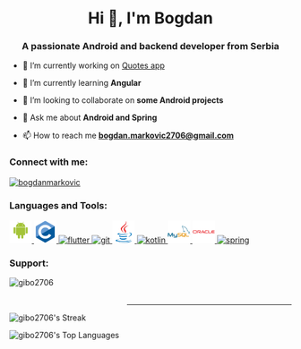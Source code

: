 <h1 align="center">Hi 👋, I'm Bogdan</h1>
<h3 align="center">A passionate Android and backend developer from Serbia</h3>

- 🔭 I’m currently working on [Quotes app](https://github.com/Gibo2706/QuoteApp)

- 🌱 I’m currently learning **Angular**

- 👯 I’m looking to collaborate on **some Android projects**

- 💬 Ask me about **Android and Spring**

- 📫 How to reach me **bogdan.markovic2706@gmail.com**

<h3 align="left">Connect with me:</h3>
<p align="left">
<a href="https://linkedin.com/in/bogdanmarkovic" target="blank"><img align="center" src="https://raw.githubusercontent.com/rahuldkjain/github-profile-readme-generator/master/src/images/icons/Social/linked-in-alt.svg" alt="bogdanmarkovic" height="30" width="40" /></a>
</p>

<h3 align="left">Languages and Tools:</h3>
<p align="left"> <a href="https://developer.android.com" target="_blank" rel="noreferrer"> <img src="https://raw.githubusercontent.com/devicons/devicon/master/icons/android/android-original-wordmark.svg" alt="android" width="40" height="40"/> </a> <a href="https://www.cprogramming.com/" target="_blank" rel="noreferrer"> <img src="https://raw.githubusercontent.com/devicons/devicon/master/icons/c/c-original.svg" alt="c" width="40" height="40"/> </a> <a href="https://flutter.dev" target="_blank" rel="noreferrer"> <img src="https://www.vectorlogo.zone/logos/flutterio/flutterio-icon.svg" alt="flutter" width="40" height="40"/> </a> <a href="https://git-scm.com/" target="_blank" rel="noreferrer"> <img src="https://www.vectorlogo.zone/logos/git-scm/git-scm-icon.svg" alt="git" width="40" height="40"/> </a> <a href="https://www.java.com" target="_blank" rel="noreferrer"> <img src="https://raw.githubusercontent.com/devicons/devicon/master/icons/java/java-original.svg" alt="java" width="40" height="40"/> </a> <a href="https://kotlinlang.org" target="_blank" rel="noreferrer"> <img src="https://www.vectorlogo.zone/logos/kotlinlang/kotlinlang-icon.svg" alt="kotlin" width="40" height="40"/> </a> <a href="https://www.mysql.com/" target="_blank" rel="noreferrer"> <img src="https://raw.githubusercontent.com/devicons/devicon/master/icons/mysql/mysql-original-wordmark.svg" alt="mysql" width="40" height="40"/> </a> <a href="https://www.oracle.com/" target="_blank" rel="noreferrer"> <img src="https://raw.githubusercontent.com/devicons/devicon/master/icons/oracle/oracle-original.svg" alt="oracle" width="40" height="40"/> </a> <a href="https://spring.io/" target="_blank" rel="noreferrer"> <img src="https://www.vectorlogo.zone/logos/springio/springio-icon.svg" alt="spring" width="40" height="40"/> </a> </p>

<h3 align="left">Support:</h3>
<p><a href="https://www.buymeacoffee.com/gibo2706"> <img align="left" src="https://cdn.buymeacoffee.com/buttons/v2/default-yellow.png" height="50" width="210" alt="gibo2706" /></a></p><br><br>

<hr>

![gibo2706's Streak](https://github-readme-streak-stats.herokuapp.com/?user=gibo2706&theme=vue-dark&hide_border=true)

![gibo2706's Top Languages](https://github-readme-stats.vercel.app/api/top-langs/?username=gibo2706&theme=vue-dark&show_icons=true&hide_border=true&layout=compact)
